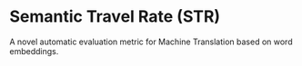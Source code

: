 # Semantic Travel Rate (STR)
A novel automatic evaluation metric for Machine Translation based on word embeddings.

